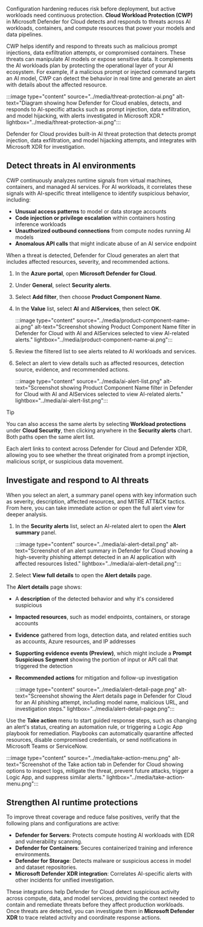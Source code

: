 Configuration hardening reduces risk before deployment, but active workloads need continuous protection. **Cloud Workload Protection (CWP)** in Microsoft Defender for Cloud detects and responds to threats across AI workloads, containers, and compute resources that power your models and data pipelines.

CWP helps identify and respond to threats such as malicious prompt injections, data exfiltration attempts, or compromised containers. These threats can manipulate AI models or expose sensitive data. It complements the AI workloads plan by protecting the operational layer of your AI ecosystem. For example, if a malicious prompt or injected command targets an AI model, CWP can detect the behavior in real time and generate an alert with details about the affected resource.

:::image type="content" source="../media/threat-protection-ai.png" alt-text="Diagram showing how Defender for Cloud enables, detects, and responds to AI-specific attacks such as prompt injection, data exfiltration, and model hijacking, with alerts investigated in Microsoft XDR." lightbox="../media/threat-protection-ai.png":::

Defender for Cloud provides built-in AI threat protection that detects prompt injection, data exfiltration, and model hijacking attempts, and integrates with Microsoft XDR for investigation.

## Detect threats in AI environments

CWP continuously analyzes runtime signals from virtual machines, containers, and managed AI services. For AI workloads, it correlates these signals with AI-specific threat intelligence to identify suspicious behavior, including:

- **Unusual access patterns** to model or data storage accounts
- **Code injection or privilege escalation** within containers hosting inference workloads
- **Unauthorized outbound connections** from compute nodes running AI models
- **Anomalous API calls** that might indicate abuse of an AI service endpoint

When a threat is detected, Defender for Cloud generates an alert that includes affected resources, severity, and recommended actions.

1. In the **Azure portal**, open **Microsoft Defender for Cloud**.
1. Under **General**, select **Security alerts**.
1. Select **Add filter**, then choose **Product Component Name**.
1. In the **Value** list, select **AI** and **AIServices**, then select **OK**.

   :::image type="content" source="../media/product-component-name-ai.png" alt-text="Screenshot showing Product Component Name filter in Defender for Cloud with AI and AIServices selected to view AI-related alerts." lightbox="../media/product-component-name-ai.png":::

1. Review the filtered list to see alerts related to AI workloads and services.
1. Select an alert to view details such as affected resources, detection source, evidence, and recommended actions.

   :::image type="content" source="../media/ai-alert-list.png" alt-text="Screenshot showing Product Component Name filter in Defender for Cloud with AI and AIServices selected to view AI-related alerts." lightbox="../media/ai-alert-list.png":::

> [!TIP]
> You can also access the same alerts by selecting **Workload protections** under **Cloud Security**, then clicking anywhere in the **Security alerts** chart. Both paths open the same alert list.

Each alert links to context across Defender for Cloud and Defender XDR, allowing you to see whether the threat originated from a prompt injection, malicious script, or suspicious data movement.

## Investigate and respond to AI threats

When you select an alert, a summary panel opens with key information such as severity, description, affected resources, and MITRE ATT&CK tactics. From here, you can take immediate action or open the full alert view for deeper analysis.

1. In the **Security alerts** list, select an AI-related alert to open the **Alert summary** panel.

   :::image type="content" source="../media/ai-alert-detail.png" alt-text="Screenshot of an alert summary in Defender for Cloud showing a high-severity phishing attempt detected in an AI application with affected resources listed." lightbox="../media/ai-alert-detail.png":::

1. Select **View full details** to open the **Alert details** page.

The **Alert details** page shows:

- A **description** of the detected behavior and why it's considered suspicious
- **Impacted resources**, such as model endpoints, containers, or storage accounts
- **Evidence** gathered from logs, detection data, and related entities such as accounts, Azure resources, and IP addresses
- **Supporting evidence events (Preview)**, which might include a **Prompt Suspicious Segment** showing the portion of input or API call that triggered the detection
- **Recommended actions** for mitigation and follow-up investigation

   :::image type="content" source="../media/alert-detail-page.png" alt-text="Screenshot showing the Alert details page in Defender for Cloud for an AI phishing attempt, including model name, malicious URL, and investigation steps." lightbox="../media/alert-detail-page.png":::

Use the **Take action** menu to start guided response steps, such as changing an alert's status, creating an automation rule, or triggering a Logic App playbook for remediation. Playbooks can automatically quarantine affected resources, disable compromised credentials, or send notifications in Microsoft Teams or ServiceNow.

:::image type="content" source="../media/take-action-menu.png" alt-text="Screenshot of the Take action tab in Defender for Cloud showing options to inspect logs, mitigate the threat, prevent future attacks, trigger a Logic App, and suppress similar alerts." lightbox="../media/take-action-menu.png":::

## Strengthen AI runtime protections

To improve threat coverage and reduce false positives, verify that the following plans and configurations are active:

- **Defender for Servers**: Protects compute hosting AI workloads with EDR and vulnerability scanning.
- **Defender for Containers**: Secures containerized training and inference environments.
- **Defender for Storage**: Detects malware or suspicious access in model and dataset repositories.
- **Microsoft Defender XDR integration**: Correlates AI-specific alerts with other incidents for unified investigation.

These integrations help Defender for Cloud detect suspicious activity across compute, data, and model services, providing the context needed to contain and remediate threats before they affect production workloads. Once threats are detected, you can investigate them in **Microsoft Defender XDR** to trace related activity and coordinate response actions.
